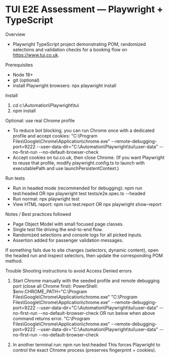# TUI E2E Assessment — Playwright + TypeScript

Overview
- Playwright TypeScript project demonstrating POM, randomized selections and validation checks for a booking flow on https://www.tui.co.uk.

Prerequisites
- Node 18+
- git (optional)
- install Playwright browsers: npx playwright install

Install
1. cd c:\Automation\Playwright\tui
2. npm install

Optional: use real Chrome profile
- To reduce bot blocking, you can run Chrome once with a dedicated profile and accept cookies:
  "C:\Program Files\Google\Chrome\Application\chrome.exe" --remote-debugging-port=9222 --user-data-dir="C:\Automation\Playwright\tui\user-data" --no-first-run --no-default-browser-check
- Accept cookies on tui.co.uk, then close Chrome. (If you want Playwright to reuse that profile, modify playwright.config.ts to launch with executablePath and use launchPersistentContext.)

Run tests
- Run in headed mode (recommended for debugging):
  npm run test:headed OR
  npx playwright test tests/e2e.spec.ts --headed
- Run normal:
  npx playwright test
- View HTML report:
  npm run test:report OR
  npx playwright show-report

Notes / Best practices followed
- Page Object Model with small focused page classes.
- Single test file driving the end-to-end flow.
- Randomized selections and console logs for all picked inputs.
- Assertion added for passenger validation messages.

If something fails due to site changes (selectors, dynamic content), open the headed run and inspect selectors, then update the corresponding POM method.


Trouble Shooting
instructions to avoid Access Denied errors
1. Start Chrome manually with the seeded profile and remote
  debugging   port (close all Chrome first):
PowerShell:
$env:CHROME_PATH="C:\Program Files\Google\Chrome\Application\chrome.exe"
"C:\Program Files\Google\Chrome\Application\chrome.exe" --remote-debugging-port=9222 --user-data-dir="C:\Automation\Playwright\tui\user-data" --no-first-run --no-default-browser-check
OR run below when above command returns error.
"C:\Program Files\Google\Chrome\Application\chrome.exe" --remote-debugging-port=9222 --user-data-dir="C:\Automation\Playwright\tui\user-data" --no-first-run --no-default-browser-check

2. In another terminal run:
 npm run test:headed
This forces Playwright to control the exact Chrome process (preserves fingerprint + cookies).





